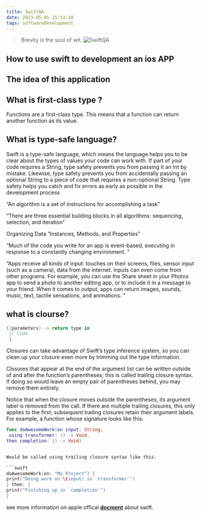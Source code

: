 ```yaml
---
title: SwiftQA
date: 2023-05-05 15:53:10
tags: softwareDevelopment
---
```

> Brevity is the soul of wit.
![SwiftQA](PLQA.jpg)

## How to use swift to development an ios APP

## The idea of this application

## What is first-class type ?

Functions are a first-class type. This means that a function can return another function as its value.

## What is type-safe language?
<!--more-->
Swift is a type-safe language, which means the language helps you to be clear about the types of values your code can work with. If part of your code requires a String, type safety prevents you from passing it an Int by mistake. Likewise, type safety prevents you from accidentally passing an optional String to a piece of code that requires a non-optional String. Type safety helps you catch and fix errors as early as possible in the development process

“An algorithm is a set of instructions for accomplishing a task”

“There are three essential building blocks in all algorithms: sequencing, selection, and iteration”

Organizing Data
“Instances, Methods, and Properties”

“Much of the code you write for an app is event-based, executing in response to a constantly changing environment.
”

“Apps receive all kinds of input: touches on their screens, files, sensor input (such as a camera), data from the internet. Inputs can even come from other programs. For example, you can use the Share sheet in your Photos app to send a photo to another editing app, or to include it in a message to your friend. When it comes to output, apps can return images, sounds, music, text, tactile sensations, and animations.
”

## what is clourse?

```swift
{(parameters) -> return type in
 // Code
 }
```

Closures can take advantage of Swift’s type inference system, so you can clean up your closure even more by trimming
out the type information.

Closures that appear at the end of the argument list can be written outside of and after the function’s
parentheses; this is called trailing closure syntax.
If doing so would leave an empty pair of parentheses
behind, you may remove them entirely.

Notice that when the closure moves outside the parentheses, its argument label is removed from the
call. If there are multiple trailing closures, this only applies to the first; subsequent trailing closures
retain their argument labels. For example, a function whose signature looks like this:

```swift
func doAwesomeWork(on input: String,
 using transformer: () -> Void,
then completion: () -> Void)
```

```swift

Would be called using trailing closure syntax like this:

```swift
doAwesomeWork(on: "My Project") {
print("Doing work on \(input) in `transformer`")
} then: {
print("Finishing up in `completion`")
}
```

see more information on apple offical **[docment](https://developer.apple.com/documentation/Swift)** about swift.
